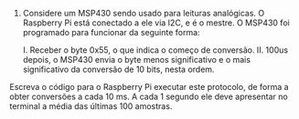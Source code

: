 1. Considere um MSP430 sendo usado para leituras analógicas. O Raspberry Pi está conectado a ele via I2C, e é o mestre. O MSP430 foi programado para funcionar da seguinte forma:

	I. Receber o byte 0x55, o que indica o começo de conversão. 
	II. 100us depois, o MSP430 envia o byte menos significativo e o mais significativo da conversão de 10 bits, nesta ordem.

Escreva o código para o Raspberry Pi executar este protocolo, de forma a obter conversões a cada 10 ms. A cada 1 segundo ele deve apresentar no terminal a média das últimas 100 amostras.











